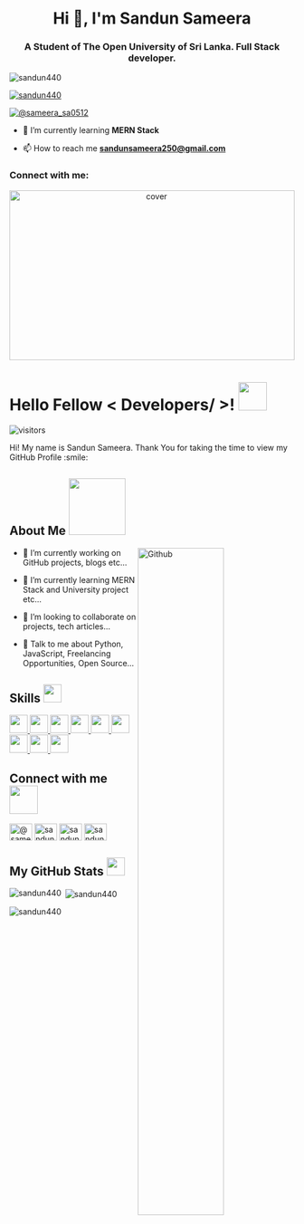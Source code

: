 <h1 align="center">Hi 👋, I'm Sandun Sameera</h1>
<h3 align="center">A Student of The Open University of Sri Lanka. Full Stack developer.</h3>

<p align="left"> <img src="https://komarev.com/ghpvc/?username=sandun440&label=Profile%20views&color=0e75b6&style=flat" alt="sandun440" /> </p>

<p align="left"> <a href="https://github.com/ryo-ma/github-profile-trophy"><img src="https://github-profile-trophy.vercel.app/?username=sandun440" alt="sandun440" /></a> </p>

<p align="left"> <a href="https://twitter.com/@sameera_sa0512" target="blank"><img src="https://img.shields.io/twitter/follow/@sameera_sa0512?logo=twitter&style=for-the-badge" alt="@sameera_sa0512" /></a> </p>

- 🌱 I’m currently learning **MERN Stack**

- 📫 How to reach me **sandunsameera250@gmail.com**

<h3 align="left">Connect with me:</h3><div align="center">
<img width="100%" height = "300px" src="https://raw.githubusercontent.com/rahulbanerjee26/githubProfileReadmeGenerator/main/banners/banner4.gif" alt="cover" />
</div>

<h1> Hello Fellow < Developers/ >! <img src = "https://raw.githubusercontent.com/rahulbanerjee26/githubProfileReadmeGenerator/main/gifs/wave.gif" width = 50px height='50px'> </h1>
<p align='center'>

![visitors](https://visitor-badge.glitch.me/badge?page_id=https://github.com/sandun440.https://github.com/sandun440)

</p>
<div size='20px'> Hi! My name is Sandun Sameera. Thank You for taking the time to view my GitHub Profile :smile: 
</div>

<h2> About Me <img src = "https://raw.githubusercontent.com/rahulbanerjee26/githubProfileReadmeGenerator/main/gifs/eatSleepCodeRepeat.gif" width = 100px height='100px'></h2>

<img width="55%" align="right" alt="Github" src="https://raw.githubusercontent.com/rahulbanerjee26/githubProfileReadmeGenerator/47a1a7b035154ce002fffc42e803b6ca8acbc4f3/gifs/git-header.svg" />


- 🔭 I’m currently working on GitHub projects, blogs etc...

- 🌱 I’m currently learning MERN Stack and University project etc... 

- 👯 I’m looking to collaborate on projects, tech articles... 

- 💬 Talk to me about Python, JavaScript, Freelancing Opportunities, Open Source... 

<h2> Skills <img src = "https://raw.githubusercontent.com/rahulbanerjee26/githubProfileReadmeGenerator/main/gifs/code.gif" width = 32px height=32px> </h2>
<a href= https://github.com/https://github.com/sandun440?tab=repositories&q=&type=&language=python&sort= > <img width ='32px' height='32px' src ='https://raw.githubusercontent.com/rahulbanerjee26/githubAboutMeGenerator/main/icons/python.svg'> </a>
<a href= https://github.com/https://github.com/sandun440?tab=repositories&q=&type=&language=reactjs&sort= > <img width ='32px' height='32px' src ='https://raw.githubusercontent.com/rahulbanerjee26/githubAboutMeGenerator/main/icons/reactjs.svg'> </a>
<a href= https://github.com/https://github.com/sandun440?tab=repositories&q=&type=&language=javascript&sort= > <img width ='32px' height='32px' src ='https://raw.githubusercontent.com/rahulbanerjee26/githubAboutMeGenerator/main/icons/javascript.svg'> </a>
<a href= https://github.com/https://github.com/sandun440?tab=repositories&q=&type=&language=c&sort= > <img width ='32px' height='32px' src ='https://raw.githubusercontent.com/rahulbanerjee26/githubAboutMeGenerator/main/icons/c.svg'> </a>
<a href= https://github.com/https://github.com/sandun440?tab=repositories&q=&type=&language=html&sort= > <img width ='32px' height='32px' src ='https://raw.githubusercontent.com/rahulbanerjee26/githubAboutMeGenerator/main/icons/html.svg'> </a>
<a href= https://github.com/https://github.com/sandun440?tab=repositories&q=&type=&language=css&sort= > <img width ='32px' height='32px' src ='https://raw.githubusercontent.com/rahulbanerjee26/githubAboutMeGenerator/main/icons/css.svg'> </a>
<a href= https://github.com/https://github.com/sandun440?tab=repositories&q=&type=&language=java&sort= > <img width ='32px' height='32px' src ='https://raw.githubusercontent.com/rahulbanerjee26/githubAboutMeGenerator/main/icons/java.svg'> </a>
<a href= https://github.com/https://github.com/sandun440?tab=repositories&q=&type=&language=tailwind&sort= > <img width ='32px' height='32px' src ='https://raw.githubusercontent.com/rahulbanerjee26/githubAboutMeGenerator/main/icons/tailwind.svg'> </a>
<a href= https://github.com/https://github.com/sandun440?tab=repositories&q=&type=&language=mongodb&sort= > <img width ='32px' height='32px' src ='https://raw.githubusercontent.com/rahulbanerjee26/githubAboutMeGenerator/main/icons/mongodb.svg'> </a>


<h2> Connect with me <img src='https://raw.githubusercontent.com/rahulbanerjee26/githubProfileReadmeGenerator/main/gifs/handShake.gif' width="50px" height=50px> </h2>
<a href="https://twitter.com/@sameera_sa0512" target="blank"><img align="center" src="https://raw.githubusercontent.com/rahuldkjain/github-profile-readme-generator/master/src/images/icons/Social/twitter.svg" alt="@sameera_sa0512" height="30" width="40" /></a>
<a href="https://linkedin.com/in/sandun sameera" target="blank"><img align="center" src="https://raw.githubusercontent.com/rahuldkjain/github-profile-readme-generator/master/src/images/icons/Social/linked-in-alt.svg" alt="sandun sameera" height="30" width="40" /></a>
<a href="https://fb.com/sandun sameera" target="blank"><img align="center" src="https://raw.githubusercontent.com/rahuldkjain/github-profile-readme-generator/master/src/images/icons/Social/facebook.svg" alt="sandun sameera" height="30" width="40" /></a>
<a href="https://instagram.com/sandun.sameera04" target="blank"><img align="center" src="https://raw.githubusercontent.com/rahuldkjain/github-profile-readme-generator/master/src/images/icons/Social/instagram.svg" alt="sandun.sameera04" height="30" width="40" /></a>
 



<h2> My GitHub Stats <img src='https://raw.githubusercontent.com/rahulbanerjee26/githubProfileReadmeGenerator/main/gifs/github.gif' width='32px' height=32px> </h2>


<p><img align="left" src="https://github-readme-stats.vercel.app/api/top-langs?username=sandun440&show_icons=true&locale=en&layout=compact" alt="sandun440" /></p>

<p>&nbsp;<img align="center" src="https://github-readme-stats.vercel.app/api?username=sandun440&show_icons=true&locale=en" alt="sandun440" /></p>

<p><img align="center" src="https://github-readme-streak-stats.herokuapp.com/?user=sandun440&" alt="sandun440" /></p>
